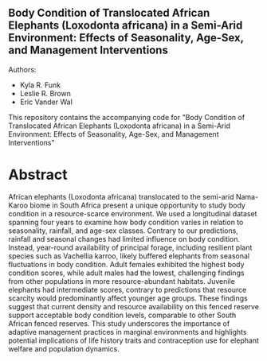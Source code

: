## Body Condition of Translocated African Elephants (Loxodonta africana) in a Semi-Arid Environment: Effects of Seasonality, Age-Sex, and Management Interventions

Authors:
  * Kyla R. Funk
  * Leslie R. Brown
  * Eric Vander Wal
  
This repository contains the accompanying code for "Body Condition of Translocated African Elephants (Loxodonta africana) in a Semi-Arid Environment: Effects of Seasonality, Age-Sex, and Management Interventions"

# Abstract

African elephants (Loxodonta africana) translocated to the semi-arid Nama-Karoo biome in South Africa present a unique opportunity to study body condition in a resource-scarce environment. We used a longitudinal dataset spanning four years to examine how body condition varies in relation to seasonality, rainfall, and age-sex classes. Contrary to our predictions, rainfall and seasonal changes had limited influence on body condition. Instead, year-round availability of principal forage, including resilient plant species such as Vachellia karroo, likely buffered elephants from seasonal fluctuations in body condition. Adult females exhibited the highest body condition scores, while adult males had the lowest, challenging findings from other populations in more resource-abundant habitats. Juvenile elephants had intermediate scores, contrary to predictions that resource scarcity would predominantly affect younger age groups. These findings suggest that current density and resource availability on this fenced reserve support acceptable body condition levels, comparable to other South African fenced reserves. This study underscores the importance of adaptive management practices in marginal environments and highlights potential implications of life history traits and contraception use for elephant welfare and population dynamics.

